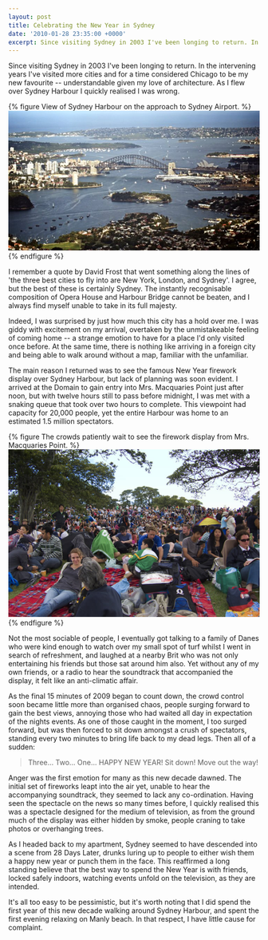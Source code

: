 ```yaml
---
layout: post
title: Celebrating the New Year in Sydney
date: '2010-01-28 23:35:00 +0000'
excerpt: Since visiting Sydney in 2003 I've been longing to return. In the intervening years I've visited more cities and for a time considered Chicago to be my new favourite -- understandable given my love of architecture. As I flew over Sydney Harbour I quickly realised I was wrong.
---
```

Since visiting Sydney in 2003 I've been longing to return. In the intervening years I've visited more cities and for a time considered Chicago to be my new favourite -- understandable given my love of architecture. As I flew over Sydney Harbour I quickly realised I was wrong.

{% figure View of Sydney Harbour on the approach to Sydney Airport. %}
![](/assets/images/2010/01/sydneyharbour.jpg)
{% endfigure %}

I remember a quote by David Frost that went something along the lines of 'the three best cities to fly into are New York, London, and Sydney'. I agree, but the best of these is certainly Sydney. The instantly recognisable composition of Opera House and Harbour Bridge cannot be beaten, and I always find myself unable to take in its full majesty.

Indeed, I was surprised by just how much this city has a hold over me. I was giddy with excitement on my arrival, overtaken by the unmistakeable feeling of coming home -- a strange emotion to have for a place I'd only visited once before. At the same time, there is nothing like arriving in a foreign city and being able to walk around without a map, familiar with the unfamiliar.

The main reason I returned was to see the famous New Year firework display over Sydney Harbour, but lack of planning was soon evident. I arrived at the Domain to gain entry into Mrs. Macquaries Point just after noon, but with twelve hours still to pass before midnight, I was met with a snaking queue that took over two hours to complete. This viewpoint had capacity for 20,000 people, yet the entire Harbour was home to an estimated 1.5 million spectators.

{% figure The crowds patiently wait to see the firework display from Mrs. Macquaries Point. %}
![](/assets/images/2010/01/mrsmacpoint.jpg)
{% endfigure %}

Not the most sociable of people, I eventually got talking to a family of Danes who were kind enough to watch over my small spot of turf whilst I went in search of refreshment, and laughed at a nearby Brit who was not only entertaining his friends but those sat around him also. Yet without any of my own friends, or a radio to hear the soundtrack that accompanied the display, it felt like an anti-climatic affair.

As the final 15 minutes of 2009 began to count down, the crowd control soon became little more than organised chaos, people surging forward to gain the best views, annoying those who had waited all day in expectation of the nights events. As one of those caught in the moment, I too surged forward, but was then forced to sit down amongst a crush of spectators, standing every two minutes to bring life back to my dead legs. Then all of a sudden:

> Three...
> Two...
> One...
> HAPPY NEW YEAR!
> Sit down!
> Move out the way!

Anger was the first emotion for many as this new decade dawned. The initial set of fireworks leapt into the air yet, unable to hear the accompanying soundtrack, they seemed to lack any co-ordination. Having seen the spectacle on the news so many times before, I quickly realised this was a spectacle designed for the medium of television, as from the ground much of the display was either hidden by smoke, people craning to take photos or overhanging trees.

As I headed back to my apartment, Sydney seemed to have descended into a scene from 28 Days Later, drunks luring up to people to either wish them a happy new year or punch them in the face. This reaffirmed a long standing believe that the best way to spend the New Year is with friends, locked safely indoors, watching events unfold on the television, as they are intended.

It's all too easy to be pessimistic, but it's worth noting that I did spend the first year of this new decade walking around Sydney Harbour, and spent the first evening relaxing on Manly beach. In that respect, I have little cause for complaint.